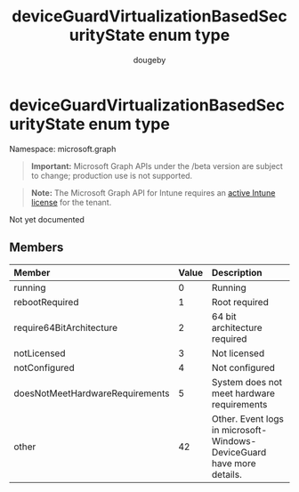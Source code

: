 ﻿---
title: "deviceGuardVirtualizationBasedSecurityState enum type"
description: "Not yet documented"
author: "dougeby"
localization_priority: Normal
ms.prod: "intune"
doc_type: enumPageType
---

# deviceGuardVirtualizationBasedSecurityState enum type

Namespace: microsoft.graph

> **Important:** Microsoft Graph APIs under the /beta version are subject to change; production use is not supported.

> **Note:** The Microsoft Graph API for Intune requires an [active Intune license](https://go.microsoft.com/fwlink/?linkid=839381) for the tenant.

Not yet documented

## Members

| Member                          | Value | Description                                                           |
| :------------------------------ | :---- | :-------------------------------------------------------------------- |
| running                         | 0     | Running                                                               |
| rebootRequired                  | 1     | Root required                                                         |
| require64BitArchitecture        | 2     | 64 bit architecture required                                          |
| notLicensed                     | 3     | Not licensed                                                          |
| notConfigured                   | 4     | Not configured                                                        |
| doesNotMeetHardwareRequirements | 5     | System does not meet hardware requirements                            |
| other                           | 42    | Other. Event logs in microsoft-Windows-DeviceGuard have more details. |
